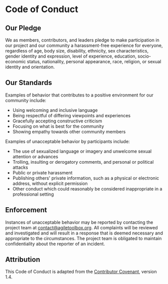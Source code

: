 # Code of Conduct

## Our Pledge
We as members, contributors, and leaders pledge to make participation in our project and our community a harassment-free experience for everyone, regardless of age, body size, disability, ethnicity, sex characteristics, gender identity and expression, level of experience, education, socio-economic status, nationality, personal appearance, race, religion, or sexual identity and orientation.

## Our Standards
Examples of behavior that contributes to a positive environment for our community include:
- Using welcoming and inclusive language
- Being respectful of differing viewpoints and experiences
- Gracefully accepting constructive criticism
- Focusing on what is best for the community
- Showing empathy towards other community members

Examples of unacceptable behavior by participants include:
- The use of sexualized language or imagery and unwelcome sexual attention or advances
- Trolling, insulting or derogatory comments, and personal or political attacks
- Public or private harassment
- Publishing others' private information, such as a physical or electronic address, without explicit permission
- Other conduct which could reasonably be considered inappropriate in a professional setting

## Enforcement
Instances of unacceptable behavior may be reported by contacting the project team at [contact@agiletoolbox.org](mailto:contact@agiletoolbox.org). All complaints will be reviewed and investigated and will result in a response that is deemed necessary and appropriate to the circumstances. The project team is obligated to maintain confidentiality about the reporter of an incident.

## Attribution
This Code of Conduct is adapted from the [Contributor Covenant](https://www.contributor-covenant.org/), version 1.4.
